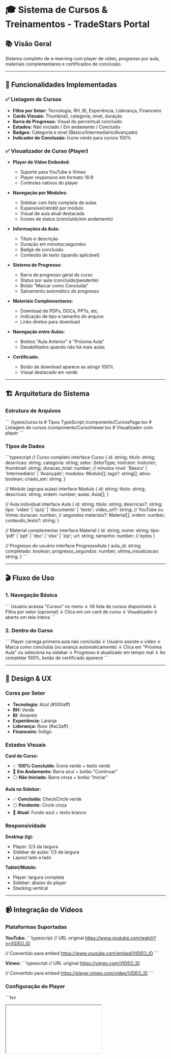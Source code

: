 # 🎓 Sistema de Cursos & Treinamentos - TradeStars Portal

## 📚 Visão Geral

Sistema completo de e-learning com player de vídeo, progresso por aula, materiais complementares e certificados de conclusão.

---

## 🎯 Funcionalidades Implementadas

### ✅ **Listagem de Cursos**
- **Filtro por Setor:** Tecnologia, RH, BI, Experiência, Liderança, Financeiro
- **Cards Visuais:** Thumbnail, categoria, nível, duração
- **Barra de Progresso:** Visual do percentual concluído
- **Estados:** Não iniciado / Em andamento / Concluído
- **Badges:** Categoria e nível (Básico/Intermediário/Avançado)
- **Indicador de Conclusão:** Ícone verde para cursos 100%

### ✅ **Visualizador de Curso (Player)**
- **Player de Vídeo Embeded:**
  - Suporte para YouTube e Vimeo
  - Player responsivo em formato 16:9
  - Controles nativos do player
  
- **Navegação por Módulos:**
  - Sidebar com lista completa de aulas
  - Expansível/retrátil por módulo
  - Visual de aula atual destacada
  - Ícones de status (concluído/em andamento)

- **Informações da Aula:**
  - Título e descrição
  - Duração em minutos:segundos
  - Badge de conclusão
  - Conteúdo de texto (quando aplicável)

- **Sistema de Progresso:**
  - Barra de progresso geral do curso
  - Status por aula (concluído/pendente)
  - Botão "Marcar como Concluída"
  - Salvamento automático do progresso

- **Materiais Complementares:**
  - Download de PDFs, DOCs, PPTs, etc.
  - Indicação de tipo e tamanho do arquivo
  - Links diretos para download

- **Navegação entre Aulas:**
  - Botões "Aula Anterior" e "Próxima Aula"
  - Desabilitados quando não há mais aulas

- **Certificado:**
  - Botão de download aparece ao atingir 100%
  - Visual destacado em verde

---

## 🏗️ Arquitetura do Sistema

### **Estrutura de Arquivos**

\`\`\`
/types/curso.ts                 # Tipos TypeScript
/components/CursosPage.tsx      # Listagem de cursos
/components/CursoViewer.tsx     # Visualizador com player
\`\`\`

### **Tipos de Dados**

\`\`\`typescript
// Curso completo
interface Curso {
  id: string;
  titulo: string;
  descricao: string;
  categoria: string;
  setor: SetorType;
  instrutor: Instrutor;
  thumbnail: string;
  duracao_total: number; // minutos
  nivel: 'Básico' | 'Intermediário' | 'Avançado';
  modulos: Modulo[];
  tags?: string[];
  ativo: boolean;
  criado_em: string;
}

// Módulo (agrupa aulas)
interface Modulo {
  id: string;
  titulo: string;
  descricao: string;
  ordem: number;
  aulas: Aula[];
}

// Aula individual
interface Aula {
  id: string;
  titulo: string;
  descricao?: string;
  tipo: 'video' | 'quiz' | 'documento' | 'texto';
  video_url?: string; // YouTube ou Vimeo
  duracao: number; // segundos
  materiais?: Material[];
  ordem: number;
  conteudo_texto?: string;
}

// Material complementar
interface Material {
  id: string;
  nome: string;
  tipo: 'pdf' | 'ppt' | 'doc' | 'xlsx' | 'zip';
  url: string;
  tamanho: number; // bytes
}

// Progresso do usuário
interface ProgressoAula {
  aula_id: string;
  completado: boolean;
  progresso_segundos: number;
  ultima_visualizacao: string;
}
\`\`\`

---

## 🎬 Fluxo de Uso

### **1. Navegação Básica**

\`\`\`
Usuário acessa "Cursos" no menu
    ↓
Vê lista de cursos disponíveis
    ↓
Filtra por setor (opcional)
    ↓
Clica em um card de curso
    ↓
Visualizador é aberto em tela inteira
\`\`\`

### **2. Dentro do Curso**

\`\`\`
Player carrega primeira aula não concluída
    ↓
Usuário assiste o vídeo
    ↓
Marca como concluída (ou avança automaticamente)
    ↓
Clica em "Próxima Aula" ou seleciona na sidebar
    ↓
Progresso é atualizado em tempo real
    ↓
Ao completar 100%, botão de certificado aparece
\`\`\`

---

## 🎨 Design & UX

### **Cores por Setor**
- **Tecnologia:** Azul (#000aff)
- **RH:** Verde
- **BI:** Amarelo
- **Experiência:** Laranja
- **Liderança:** Roxo (#ac2aff)
- **Financeiro:** Índigo

### **Estados Visuais**

**Card de Curso:**
- ✅ **100% Concluído:** Ícone verde + texto verde
- 🔵 **Em Andamento:** Barra azul + botão "Continuar"
- ⚪ **Não Iniciado:** Barra cinza + botão "Iniciar"

**Aula na Sidebar:**
- ✅ **Concluída:** CheckCircle verde
- ⚪ **Pendente:** Circle cinza
- 🔵 **Atual:** Fundo azul + texto branco

### **Responsividade**

**Desktop (lg):**
- Player: 2/3 da largura
- Sidebar de aulas: 1/3 da largura
- Layout lado a lado

**Tablet/Mobile:**
- Player: largura completa
- Sidebar: abaixo do player
- Stacking vertical

---

## 📹 Integração de Vídeos

### **Plataformas Suportadas**

**YouTube:**
\`\`\`typescript
// URL original
https://www.youtube.com/watch?v=VIDEO_ID

// Convertido para embed
https://www.youtube.com/embed/VIDEO_ID
\`\`\`

**Vimeo:**
\`\`\`typescript
// URL original
https://vimeo.com/VIDEO_ID

// Convertido para embed
https://player.vimeo.com/video/VIDEO_ID
\`\`\`

### **Configuração do Player**

\`\`\`tsx
<iframe
  src={getVideoEmbedUrl(aula.video_url)}
  className="w-full h-full"
  allow="accelerometer; autoplay; clipboard-write; encrypted-media; gyroscope; picture-in-picture"
  allowFullScreen
/>
\`\`\`

---

## 💾 Gerenciamento de Dados

### **Atualmente (Mock)**

Os dados são mockados dentro do componente `CursosPage.tsx`:

\`\`\`typescript
const cursos: Curso[] = [ /* ... */ ];
const [progressoUsuario, setProgressoUsuario] = useState<ProgressoAula[]>([]);
\`\`\`

### **Migração para Supabase (Futuro)**

**Tabelas necessárias:**

\`\`\`sql
-- Tabela de cursos
CREATE TABLE cursos (
  id UUID PRIMARY KEY,
  titulo TEXT NOT NULL,
  descricao TEXT,
  categoria TEXT,
  setor TEXT,
  instrutor_nome TEXT,
  instrutor_cargo TEXT,
  thumbnail_url TEXT,
  duracao_total INTEGER,
  nivel TEXT,
  ativo BOOLEAN DEFAULT true,
  criado_em TIMESTAMP DEFAULT NOW()
);

-- Tabela de módulos
CREATE TABLE modulos (
  id UUID PRIMARY KEY,
  curso_id UUID REFERENCES cursos(id),
  titulo TEXT NOT NULL,
  descricao TEXT,
  ordem INTEGER,
  UNIQUE(curso_id, ordem)
);

-- Tabela de aulas
CREATE TABLE aulas (
  id UUID PRIMARY KEY,
  modulo_id UUID REFERENCES modulos(id),
  titulo TEXT NOT NULL,
  descricao TEXT,
  tipo TEXT,
  video_url TEXT,
  duracao INTEGER,
  ordem INTEGER,
  conteudo_texto TEXT,
  UNIQUE(modulo_id, ordem)
);

-- Tabela de materiais
CREATE TABLE materiais (
  id UUID PRIMARY KEY,
  aula_id UUID REFERENCES aulas(id),
  nome TEXT NOT NULL,
  tipo TEXT,
  url TEXT,
  tamanho INTEGER
);

-- Tabela de progresso do usuário
CREATE TABLE progresso_aulas (
  id UUID PRIMARY KEY,
  usuario_id UUID NOT NULL,
  aula_id UUID REFERENCES aulas(id),
  completado BOOLEAN DEFAULT false,
  progresso_segundos INTEGER DEFAULT 0,
  ultima_visualizacao TIMESTAMP,
  UNIQUE(usuario_id, aula_id)
);
\`\`\`

---

## 🚀 Como Usar

### **Acessar Cursos**

1. Clique em **"Cursos"** no menu lateral
2. Navegue pelos cursos disponíveis
3. Use os filtros por setor no topo

### **Iniciar um Curso**

1. Clique em um card de curso
2. O player abrirá automaticamente
3. Primeira aula não concluída será carregada

### **Navegar pelas Aulas**

**Opção 1 - Sidebar:**
- Expanda o módulo desejado
- Clique na aula que deseja assistir

**Opção 2 - Botões:**
- Use "Próxima Aula" / "Aula Anterior" no rodapé

### **Marcar Progresso**

1. Assista o vídeo
2. Clique em **"Marcar como Concluída"**
3. O progresso é salvo automaticamente

### **Baixar Materiais**

1. Role até a seção "Materiais Complementares"
2. Clique no material desejado
3. Download iniciará automaticamente

### **Obter Certificado**

1. Complete todas as aulas (100%)
2. Botão **"Baixar Certificado"** aparecerá na sidebar
3. Clique para baixar

---

## 📊 Métricas e Analytics (Futuro)

### **Para o Usuário**
- Total de cursos iniciados
- Total de cursos concluídos
- Horas de treinamento
- Certificados obtidos
- Streak de aprendizado

### **Para Gestores**
- Taxa de conclusão por curso
- Tempo médio de conclusão
- Cursos mais populares
- Engajamento por setor
- ROI de treinamento

---

## 🔧 Personalização

### **Adicionar Novo Curso**

\`\`\`typescript
const novoCurso: Curso = {
  id: 'uuid-aqui',
  titulo: 'Nome do Curso',
  descricao: 'Descrição completa',
  categoria: 'Desenvolvimento',
  setor: 'Tecnologia',
  instrutor: {
    nome: 'Nome do Instrutor',
    cargo: 'Cargo',
  },
  thumbnail: 'url-da-imagem',
  duracao_total: 300, // minutos
  nivel: 'Intermediário',
  ativo: true,
  criado_em: new Date().toISOString(),
  modulos: [
    {
      id: 'mod-1',
      titulo: 'Módulo 1',
      descricao: 'Descrição',
      ordem: 1,
      aulas: [
        {
          id: 'aula-1',
          titulo: 'Aula 1',
          tipo: 'video',
          video_url: 'https://youtube.com/...',
          duracao: 600,
          ordem: 1,
        }
      ]
    }
  ]
};
\`\`\`

### **Adicionar Material a uma Aula**

\`\`\`typescript
materiais: [
  {
    id: 'mat-1',
    nome: 'Slides do Curso.pdf',
    tipo: 'pdf',
    url: '/materiais/slides.pdf',
    tamanho: 2048576 // 2MB em bytes
  }
]
\`\`\`

---

## 🎯 Próximos Passos Recomendados

### **Fase 1 - Melhorias Básicas**
- [ ] Adicionar quiz/avaliações entre módulos
- [ ] Sistema de notas/comentários nas aulas
- [ ] Marcadores/bookmarks em vídeos
- [ ] Speed control (1x, 1.5x, 2x)

### **Fase 2 - Gamificação**
- [ ] Pontos por conclusão de curso
- [ ] Badges e conquistas
- [ ] Ranking de aprendizado
- [ ] Desafios semanais

### **Fase 3 - Social**
- [ ] Discussões por aula
- [ ] Compartilhar progresso
- [ ] Grupos de estudo
- [ ] Mentorias

### **Fase 4 - Backend**
- [ ] Migrar para Supabase
- [ ] Sistema de recomendação
- [ ] Analytics avançado
- [ ] Certificados digitais com blockchain

---

## 🎬 Vídeos de Demonstração (Mock)

Os vídeos atualmente usam exemplos públicos do YouTube para demonstração:

- **Segurança da Informação:** Vídeos educativos sobre cibersegurança
- **Outros cursos:** Vídeos genéricos (podem ser substituídos)

**Para produção**, substitua por:
- Vídeos próprios hospedados no Vimeo PRO
- Canal corporativo no YouTube (não listado)
- Ou storage próprio com streaming configurado

---

## 💡 Dicas de Uso

1. **Organize por Trilhas:** Agrupe cursos relacionados
2. **Cursos Obrigatórios:** Marque com categoria especial
3. **Prazos:** Adicione campo de data_limite para compliance
4. **Feedback:** Permita avaliação de cursos após conclusão
5. **Offline:** Considere permitir download para assistir offline

---

## 📞 Suporte

Para dúvidas sobre o sistema de cursos, consulte:
- **Código:** `/components/CursosPage.tsx` e `/components/CursoViewer.tsx`
- **Tipos:** `/types/curso.ts`
- **Este guia:** `/SISTEMA_CURSOS.md`

---

**Última atualização:** 16 de outubro de 2025  
**Versão:** 1.0  
**Status:** ✅ Implementado e funcional
